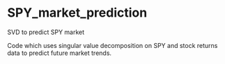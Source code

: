 # SPY_market_prediction
SVD to predict SPY market

Code which uses singular value decomposition on SPY and stock returns data to predict future market trends.
